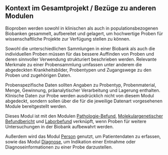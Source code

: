 ## Kontext im Gesamtprojekt / Bezüge zu anderen Modulen

Bioproben werden sowohl in klinischen als auch in populationsbezogenen Biobanken gesammelt, aufbereitet und gelagert, um hochwertige Proben für wissenschaftliche Projekte zur Verfügung stellen zu können.

Sowohl die unterschiedlichen Sammlungen in einer Biobank als auch die individuellen Proben müssen für das bessere Auffinden von Proben und deren sinnvoller Verwendung strukturiert beschrieben werden. Relevante Merkmale zu einer Probensammlung umfassen unter anderem die abgedeckten Krankheitsbilder, Probentypen und Zugangswege zu den Proben und zugehörigen Daten. 

Probenspezifische Daten sollten Angaben zu Probentyp, Probenmaterial, Menge, Gewinnung, präanalytischer Verarbeitung und Lagerung enthalten. Klinische Daten zur Probe werden ausdrücklich nicht von diesem Modul abgedeckt, sondern sollen über die für die jeweilige Datenart vorgesehenen Module bereitgestellt werden.

Dieses Modul ist mit den Modulen [Pathologie-Befund](https://simplifier.net/MedizininformatikInitiative-ModulPathologie/~introduction), [Molekulargenetischer Befundbericht](https://simplifier.net/medizininformatikinitiative-modulomics) und [Laborbefund](https://www.medizininformatik-initiative.de/Kerndatensatz/Modul_Laborbefund/IGMIIKDSModulLabor.html) verknüpft, wenn Proben für weitere Untersuchungen in der Biobank aufbewahrt werden.

Außerdem wird das Modul [Person](https://www.medizininformatik-initiative.de/Kerndatensatz/Modul_Person/IGMIIKDSModulPerson.html) genutzt, um Patientendaten zu erfassen, sowie das Modul [Diagnose](https://www.medizininformatik-initiative.de/Kerndatensatz/Modul_Diagnose/IGMIIKDSModulDiagnose.html), um Indikation einer Entnahme oder Diagnoseinformationen zu einer Probe darzustellen.

